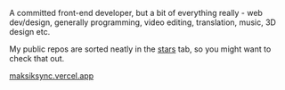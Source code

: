 A committed front-end developer, but a bit of everything really - web dev/design, generally programming, video editing, translation, music, 3D design etc.

My public repos are sorted neatly in the [stars](https://github.com/maksiksq?tab=stars) tab, so you might want to check that out.

[maksiksync.vercel.app](https://maksiksync.vercel.app/)
